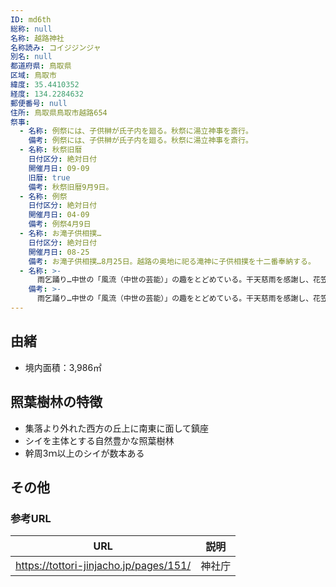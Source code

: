 ```yaml
---
ID: md6th
総称: null
名称: 越路神社
名称読み: コイジジンジャ
別名: null
都道府県: 鳥取県
区域: 鳥取市
緯度: 35.4410352
経度: 134.2284632
郵便番号: null
住所: 鳥取県鳥取市越路654
祭事:
  - 名称: 例祭には、子供榊が氏子内を廻る。秋祭に湯立神事を斎行。
    備考: 例祭には、子供榊が氏子内を廻る。秋祭に湯立神事を斎行。
  - 名称: 秋祭旧暦
    日付区分: 絶対日付
    開催月日: 09-09
    旧暦: true
    備考: 秋祭旧暦9月9日。
  - 名称: 例祭
    日付区分: 絶対日付
    開催月日: 04-09
    備考: 例祭4月9日
  - 名称: お滝子供相撲…
    日付区分: 絶対日付
    開催月日: 08-25
    備考: お滝子供相撲…8月25日。越路の奥地に祀る滝神に子供相撲を十二番奉納する。
  - 名称: >-
      雨乞踊り…中世の「風流（中世の芸能）」の趣をとどめている。干天慈雨を感謝し、花笠、たすき、胸かけ、手甲脚絆、白足袋姿、腰に締太鼓を付け両手にバチを持って太鼓を打ちながら踊る。
    備考: >-
      雨乞踊り…中世の「風流（中世の芸能）」の趣をとどめている。干天慈雨を感謝し、花笠、たすき、胸かけ、手甲脚絆、白足袋姿、腰に締太鼓を付け両手にバチを持って太鼓を打ちながら踊る。
---
```


## 由緒

- 境内面積：3,986㎡

## 照葉樹林の特徴

- 集落より外れた西方の丘上に南東に面して鎮座
- シイを主体とする自然豊かな照葉樹林
- 幹周3ｍ以上のシイが数本ある

## その他

### 参考URL

| URL                                    | 説明   |
| -------------------------------------- | ------ |
| https://tottori-jinjacho.jp/pages/151/ | 神社庁 |
